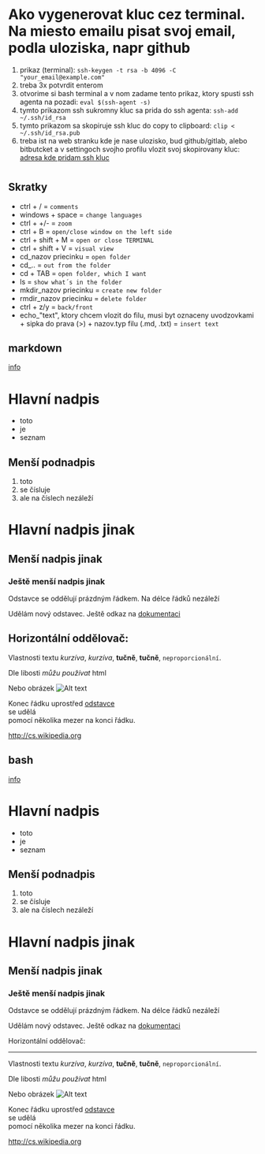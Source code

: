 # Ako vygenerovat kluc cez terminal. Na miesto emailu pisat svoj email, podla uloziska, napr github 
1. prikaz (terminal): `ssh-keygen -t rsa -b 4096 -C "your_email@example.com"`
2. treba 3x potvrdit enterom  <br>
3. otvorime si bash terminal a v nom zadame tento prikaz, ktory spusti ssh agenta na pozadi: `eval $(ssh-agent -s)`
4. tymto prikazom ssh sukromny kluc sa prida do ssh agenta: `ssh-add ~/.ssh/id_rsa`<!-- > v bashi -->
5. tymto prikazom sa skopiruje ssh kluc do copy to clipboard: `clip < ~/.ssh/id_rsa.pub`<!-- > v bashi, dam ctrl+v -->
6. treba ist na web stranku kde je nase ulozisko, bud github/gitlab, alebo bitbutcket a v settingoch svojho profilu vlozit svoj skopirovany kluc: [adresa kde pridam ssh kluc](https://github.com/settings/keys) <br>
#
## Skratky <br>
* ctrl + / = `comments`
* windows + space = `change languages`
* ctrl + +/- = `zoom`
* ctrl + B = `open/close window on the left side`
* ctrl + shift + M = `open or close TERMINAL`
* ctrl + shift + V = `visual view`
* cd_nazov priecinku = `open folder` <!-- v terminale iba v danom priecinku: cd ./Fico je kkt -->
* cd_.. = `out from the folder`
* cd + TAB = `open folder, which I want`
* ls = `show what´s in the folder`
* mkdir_nazov priecinku = `create new folder`
* rmdir_nazov priecinku = `delete folder`
* ctrl + z/y = `back/front`
* echo_"text", ktory chcem vlozit do filu, musi byt oznaceny uvodzovkami + sipka do prava (>) + nazov.typ filu (.md, .txt) = `insert text`

## markdown 
[info](https://cs.wikipedia.org/wiki/Markdown?fbclid=IwAR1NQRssgvX1-xJSZG8HNADYcqovBGpcd_3b__DZg6HJ2QXeUcONkyAJtBg)

Hlavní nadpis <br>
==========
<!-- hviezdicka pred textm prida odsek -->
* toto
* je
* seznam

Menší podnadpis
---------------

1. toto 
2. se čísluje
1. ale na číslech nezáleží

# Hlavní nadpis jinak

## Menší nadpis jinak

### Ještě menší nadpis jinak

Odstavce se oddělují
prázdným řádkem. Na délce řádků nezáleží

Udělám nový odstavec. Ještě odkaz na 
[dokumentaci](http://daringfireball.net/projects/markdown/syntax)

Horizontální oddělovač:
---

Vlastnosti textu _kurzíva_, *kurzíva*, __tučně__, **tučně**, `neproporcionální`.

<p>Dle libosti <em>můžu používat</em> html</p>

Nebo obrázek 
![Alt text](https://commons.wikimedia.org/wiki/File:Markdown-mark.svg)

[odstavec]: http://cs.wikipedia.org/wiki/odstavec

Konec řádku uprostřed [odstavce][odstavec]      
se udělá  
pomocí několika mezer na konci řádku.

<http://cs.wikipedia.org>


## bash
[info](https://sk.wikipedia.org/wiki/Bash?fbclid=IwAR33XvqNdXTsIYB2elGVcG8AC2kCpe7eKKSMXQ8N37D4_qxi9Udx1rnMIik)

<!-- ? PRE LUKASA!!! -->

<h1>Hlavní nadpis</h1>

<ul>
<li>toto</li>
<li>je</li>
<li>seznam</li>
</ul>

<h2>Menší podnadpis</h2>

<ol>
<li>toto </li>
<li>se čísluje</li>
<li>ale na číslech nezáleží</li>
</ol>

<h1>Hlavní nadpis jinak</h1>

<h2>Menší nadpis jinak</h2>

<h3>Ještě menší nadpis jinak</h3>

<p>Odstavce se oddělují
prázdným řádkem. Na délce řádků nezáleží</p>

<p>Udělám nový odstavec. Ještě odkaz na 
<a href="http://daringfireball.net/projects/markdown/syntax">dokumentaci</a></p>

Horizontální oddělovač:
<hr>

Vlastnosti textu <i>kurzíva</i>, <i>kurzíva</i>, <b>tučně</b>, <b>tučně</b>, <code>neproporcionální</code>.

<p>Dle libosti <em>můžu používat</em> html</p>

<p>Nebo obrázek 
<img alt="Alt text" src="https://commons.wikimedia.org/wiki/File:Markdown-mark.svg" /></p>

<p>Konec řádku uprostřed <a href="http://cs.wikipedia.org/wiki/odstavec">odstavce</a>    <br />
se udělá<br />
pomocí několika mezer na konci řádku.</p>

<p><a href="http://cs.wikipedia.org">http://cs.wikipedia.org</a></p>
